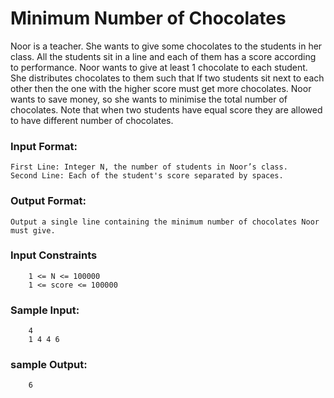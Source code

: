 # Minimum Number of Chocolates
Noor is a teacher. She wants to give some chocolates to the students in her class. All the students sit in a line and each of them has a score according to performance. Noor wants to give at least 1 chocolate to each student. She distributes chocolates to them such that If two students sit next to each other then the one with the higher score must get more chocolates. Noor wants to save money, so she wants to minimise the total number of chocolates.
Note that when two students have equal score they are allowed to have different number of chocolates.
### Input Format:
```
First Line: Integer N, the number of students in Noor’s class. 
Second Line: Each of the student's score separated by spaces.
```
### Output Format:
```
Output a single line containing the minimum number of chocolates Noor must give.
```
### Input Constraints
```
    1 <= N <= 100000
    1 <= score <= 100000
```
### Sample Input:
```
    4
    1 4 4 6
```
### sample Output:
```
    6
```